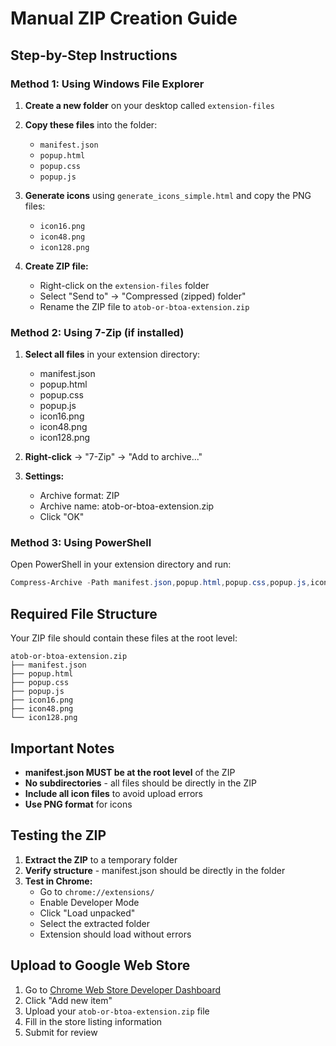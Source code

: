 # Manual ZIP Creation Guide

## Step-by-Step Instructions

### Method 1: Using Windows File Explorer

1. **Create a new folder** on your desktop called `extension-files`

2. **Copy these files** into the folder:
   - `manifest.json`
   - `popup.html`
   - `popup.css`
   - `popup.js`

3. **Generate icons** using `generate_icons_simple.html` and copy the PNG files:
   - `icon16.png`
   - `icon48.png`
   - `icon128.png`

4. **Create ZIP file:**
   - Right-click on the `extension-files` folder
   - Select "Send to" → "Compressed (zipped) folder"
   - Rename the ZIP file to `atob-or-btoa-extension.zip`

### Method 2: Using 7-Zip (if installed)

1. **Select all files** in your extension directory:
   - manifest.json
   - popup.html
   - popup.css
   - popup.js
   - icon16.png
   - icon48.png
   - icon128.png

2. **Right-click** → "7-Zip" → "Add to archive..."

3. **Settings:**
   - Archive format: ZIP
   - Archive name: atob-or-btoa-extension.zip
   - Click "OK"

### Method 3: Using PowerShell

Open PowerShell in your extension directory and run:

```powershell
Compress-Archive -Path manifest.json,popup.html,popup.css,popup.js,icon16.png,icon48.png,icon128.png -DestinationPath atob-or-btoa-extension.zip
```

## Required File Structure

Your ZIP file should contain these files at the root level:

```
atob-or-btoa-extension.zip
├── manifest.json
├── popup.html
├── popup.css
├── popup.js
├── icon16.png
├── icon48.png
└── icon128.png
```

## Important Notes

- **manifest.json MUST be at the root level** of the ZIP
- **No subdirectories** - all files should be directly in the ZIP
- **Include all icon files** to avoid upload errors
- **Use PNG format** for icons

## Testing the ZIP

1. **Extract the ZIP** to a temporary folder
2. **Verify structure** - manifest.json should be directly in the folder
3. **Test in Chrome:**
   - Go to `chrome://extensions/`
   - Enable Developer Mode
   - Click "Load unpacked"
   - Select the extracted folder
   - Extension should load without errors

## Upload to Google Web Store

1. Go to [Chrome Web Store Developer Dashboard](https://chrome.google.com/webstore/devconsole/)
2. Click "Add new item"
3. Upload your `atob-or-btoa-extension.zip` file
4. Fill in the store listing information
5. Submit for review
